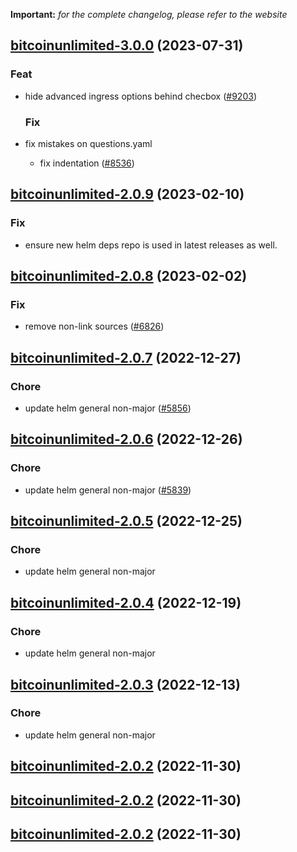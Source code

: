 **Important:**
*for the complete changelog, please refer to the website*









## [bitcoinunlimited-3.0.0](https://github.com/truecharts/charts/compare/bitcoinunlimited-2.0.9...bitcoinunlimited-3.0.0) (2023-07-31)

### Feat

- hide advanced ingress options behind checbox ([#9203](https://github.com/truecharts/charts/issues/9203))
  
  ### Fix

- fix mistakes on questions.yaml
  - fix indentation ([#8536](https://github.com/truecharts/charts/issues/8536))
  
  


## [bitcoinunlimited-2.0.9](https://github.com/truecharts/charts/compare/bitcoinunlimited-2.0.8...bitcoinunlimited-2.0.9) (2023-02-10)

### Fix

- ensure new helm deps repo is used in latest releases as well.
  
  


## [bitcoinunlimited-2.0.8](https://github.com/truecharts/charts/compare/bitcoinunlimited-2.0.7...bitcoinunlimited-2.0.8) (2023-02-02)

### Fix

- remove non-link sources ([#6826](https://github.com/truecharts/charts/issues/6826))
  
  


## [bitcoinunlimited-2.0.7](https://github.com/truecharts/charts/compare/bitcoinunlimited-2.0.6...bitcoinunlimited-2.0.7) (2022-12-27)

### Chore

- update helm general non-major ([#5856](https://github.com/truecharts/charts/issues/5856))
  
  


## [bitcoinunlimited-2.0.6](https://github.com/truecharts/charts/compare/bitcoinunlimited-2.0.5...bitcoinunlimited-2.0.6) (2022-12-26)

### Chore

- update helm general non-major ([#5839](https://github.com/truecharts/charts/issues/5839))
  
  


## [bitcoinunlimited-2.0.5](https://github.com/truecharts/charts/compare/bitcoinunlimited-2.0.4...bitcoinunlimited-2.0.5) (2022-12-25)

### Chore

- update helm general non-major
  
  


## [bitcoinunlimited-2.0.4](https://github.com/truecharts/charts/compare/bitcoinunlimited-2.0.3...bitcoinunlimited-2.0.4) (2022-12-19)

### Chore

- update helm general non-major
  
  


## [bitcoinunlimited-2.0.3](https://github.com/truecharts/charts/compare/bitcoinunlimited-2.0.2...bitcoinunlimited-2.0.3) (2022-12-13)

### Chore

- update helm general non-major
  
  


## [bitcoinunlimited-2.0.2](https://github.com/truecharts/charts/compare/bitcoinunlimited-2.0.1...bitcoinunlimited-2.0.2) (2022-11-30)




## [bitcoinunlimited-2.0.2](https://github.com/truecharts/charts/compare/bitcoinunlimited-2.0.1...bitcoinunlimited-2.0.2) (2022-11-30)




## [bitcoinunlimited-2.0.2](https://github.com/truecharts/charts/compare/bitcoinunlimited-2.0.1...bitcoinunlimited-2.0.2) (2022-11-30)

